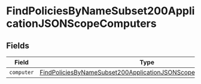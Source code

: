 # FindPoliciesByNameSubset200ApplicationJSONScopeComputers


## Fields

| Field                                                                                                                                                           | Type                                                                                                                                                            | Required                                                                                                                                                        | Description                                                                                                                                                     |
| --------------------------------------------------------------------------------------------------------------------------------------------------------------- | --------------------------------------------------------------------------------------------------------------------------------------------------------------- | --------------------------------------------------------------------------------------------------------------------------------------------------------------- | --------------------------------------------------------------------------------------------------------------------------------------------------------------- |
| `computer`                                                                                                                                                      | [FindPoliciesByNameSubset200ApplicationJSONScopeComputersComputer](../../models/operations/findpoliciesbynamesubset200applicationjsonscopecomputerscomputer.md) | :heavy_minus_sign:                                                                                                                                              | N/A                                                                                                                                                             |